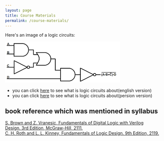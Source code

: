 ```yaml
---
layout: page
title: Course Materials
permalink: /course-materials/
---
```

Here's an image of a logic circuits:

![Drag Racing](/_images/lc.png)




* you can click [here](http://uav.ece.nus.edu.sg/~bmchen/courses/EG1108_Digital.pdf) to see what is logic circuits about(english version)
* you can click [here](http://engold.ui.ac.ir/~rasti/Courses/Logic_Circuits/Logic%20Circuits%20Notes.pdf) to see what is logic circuits about(persion version)

## book reference which was mentioned in syllabus

[S. Brown and Z. Vranesic, Fundamentals of Digital Logic with Verilog Design. 3rd Edition, McGraw-Hill, 2111.](http://read.pudn.com/downloads668/ebook/2704807/Fundamentals%20of%20Digital%20Logic%20with%20Verilog%20Design-Third%20edition.pdf)<br/>
[C. H. Roth and L. L. Kinney, Fundamentals of Logic Design. 9th Edition, 2119.](https://www.cengage.com/c/digital-logic-and-microprocessor-design-with-interfacing-2e-hwang/9781133628477/)<br/>